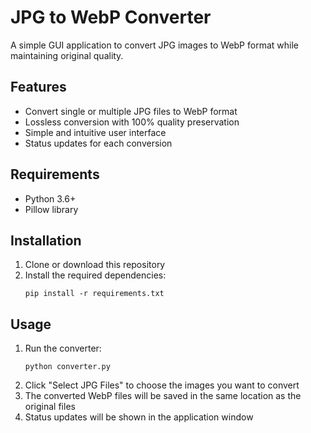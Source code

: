 # JPG to WebP Converter

A simple GUI application to convert JPG images to WebP format while maintaining original quality.

## Features

- Convert single or multiple JPG files to WebP format
- Lossless conversion with 100% quality preservation
- Simple and intuitive user interface
- Status updates for each conversion

## Requirements

- Python 3.6+
- Pillow library

## Installation

1. Clone or download this repository
2. Install the required dependencies:
   ```
   pip install -r requirements.txt
   ```

## Usage

1. Run the converter:
   ```
   python converter.py
   ```
2. Click "Select JPG Files" to choose the images you want to convert
3. The converted WebP files will be saved in the same location as the original files
4. Status updates will be shown in the application window
